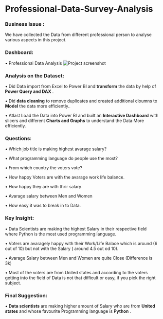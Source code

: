 

# Professional-Data-Survey-Analysis                                                                                                                    
### Business Issue :

We have collected the Data from different professional person to analyse various aspects in this project.

### Dashboard:

•	Professional Data Analysis
 ![Project screenshot](https://user-images.githubusercontent.com/79634992/234170262-ed006179-f631-4f92-8db8-d5b7245bdbe8.PNG)


### Analysis on the Dataset:

•	Did Data import from Excel to Power BI and **transform** the data by help of **Power Query and DAX** .

•	Did **data cleaning** to remove duplicates and created additional cloumns to **Model** the data more efficiently..

•	Atlast Load the Data into Power BI and  built an **Interactive Dashboard**  with slicers  and different **Charts and Graphs** to understand the Data More efficiently.

### Questions:

•	Which job title is making highest avarage salary?

•	What programming language do people use the most?

•	From which country the voters vote?

•	How happy Voters are with the avarage work life balance.

•	How happy they are with thrir salary

•	Avarage salary between Men and Women

• How easy it was to break in to Data.

### Key Insight:

•	Data Scientists are making the highest Salary in their respective field where Python is the most used programming language.

•	 Voters are avaragely happy with their Work/Life Balace which is around (6 out of 10) but not with the Salary ( around 4.5 out od 10).

•	Avarage Salary between Men and Women are quite Close (Difference is 3k)

•	Most of the voters are from United states and according to the voters getting into the field of Data is not that difficult or easy, if you pick the right subject.
 

### Final Suggestion:

•	**Data scientists** are making higher amount of Salary who are from **United states** and whose favourite Programming language is **Python** .


